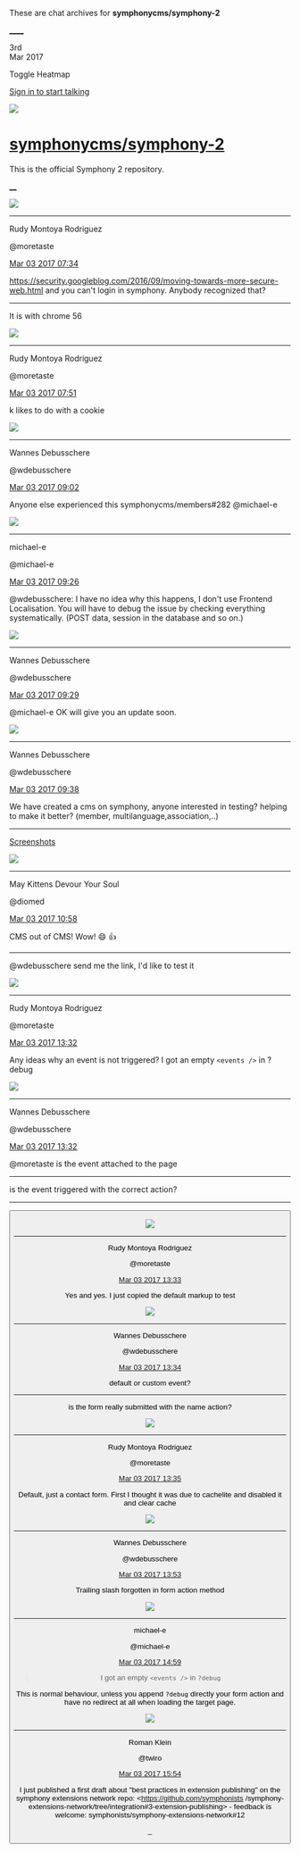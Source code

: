 These are chat archives for **symphonycms/symphony-2**

[__](/symphonycms/symphony-2/archives/2017/03/04)[__](/symphonycms/symphony-2/archives/2017/03/02)

3rd  
Mar 2017

Toggle Heatmap

[Sign in to start talking](/login?action=login&button=archive-login)

![](https://avatars-02.gitter.im/group/iv/3/57542c45c43b8c601977197e?s=48)

#  [symphonycms/symphony-2](/symphonycms/symphony-2)

This is the official Symphony 2 repository.

[ __](/orgs/symphonycms/rooms "More symphonycms rooms")

![](https://avatars2.githubusercontent.com/u/857982?v=4&s=30)

____

Rudy Montoya Rodriguez

@moretaste

[Mar 03 2017
07:34](https://gitter.im/symphonycms/symphony-2?at=58b91c9e1465c46a56dd047e)

<https://security.googleblog.com/2016/09/moving-towards-more-secure-web.html>
and you can't login in symphony. Anybody recognized that?

____

It is with chrome 56

![](https://avatars2.githubusercontent.com/u/857982?v=4&s=30)

____

Rudy Montoya Rodriguez

@moretaste

[Mar 03 2017
07:51](https://gitter.im/symphonycms/symphony-2?at=58b92080f1a33b627573d833)

k likes to do with a cookie

![](https://avatars1.githubusercontent.com/u/4136426?v=4&s=30)

____

Wannes Debusschere

@wdebusschere

[Mar 03 2017
09:02](https://gitter.im/symphonycms/symphony-2?at=58b9313c1465c46a56dd75ca)

Anyone else experienced this symphonycms/members#282 @michael-e

![](https://avatars2.githubusercontent.com/u/40072?v=4&s=30)

____

michael-e

@michael-e

[Mar 03 2017
09:26](https://gitter.im/symphonycms/symphony-2?at=58b936d6de504908223d1997)

@wdebusschere: I have no idea why this happens, I don't use Frontend
Localisation. You will have to debug the issue by checking everything
systematically. (POST data, session in the database and so on.)

![](https://avatars1.githubusercontent.com/u/4136426?v=4&s=30)

____

Wannes Debusschere

@wdebusschere

[Mar 03 2017
09:29](https://gitter.im/symphonycms/symphony-2?at=58b93776f1a33b6275746439)

@michael-e OK will give you an update soon.

![](https://avatars1.githubusercontent.com/u/4136426?v=4&s=30)

____

Wannes Debusschere

@wdebusschere

[Mar 03 2017
09:38](https://gitter.im/symphonycms/symphony-2?at=58b939ad1465c46a56ddaef5)

We have created a cms on symphony, anyone interested in testing? helping to
make it better? (member, multilanguage,association,..)

____

[Screenshots](https://www.e-xperience.be/cms/screenshots.pdf)

![](https://avatars1.githubusercontent.com/u/72777?v=4&s=30)

____

May Kittens Devour Your Soul

@diomed

[Mar 03 2017
10:58](https://gitter.im/symphonycms/symphony-2?at=58b94c49872fc8ce62ae2c8c)

CMS out of CMS! Wow! :smile: :+1:

____

@wdebusschere send me the link, I'd like to test it

![](https://avatars2.githubusercontent.com/u/857982?v=4&s=30)

____

Rudy Montoya Rodriguez

@moretaste

[Mar 03 2017
13:32](https://gitter.im/symphonycms/symphony-2?at=58b97072e961e53c7f944647)

Any ideas why an event is not triggered? I got an empty `<events />` in ?debug

![](https://avatars1.githubusercontent.com/u/4136426?v=4&s=30)

____

Wannes Debusschere

@wdebusschere

[Mar 03 2017
13:32](https://gitter.im/symphonycms/symphony-2?at=58b97087872fc8ce62af25fc)

@moretaste is the event attached to the page

____

is the event triggered with the correct action?

____

<button type="submit" name="action[your-event-name]"/>

![](https://avatars2.githubusercontent.com/u/857982?v=4&s=30)

____

Rudy Montoya Rodriguez

@moretaste

[Mar 03 2017
13:33](https://gitter.im/symphonycms/symphony-2?at=58b970c521d548df2c865031)

Yes and yes. I just copied the default markup to test

![](https://avatars1.githubusercontent.com/u/4136426?v=4&s=30)

____

Wannes Debusschere

@wdebusschere

[Mar 03 2017
13:34](https://gitter.im/symphonycms/symphony-2?at=58b970f21465c46a56df0d9c)

default or custom event?

____

is the form really submitted with the name action?

![](https://avatars2.githubusercontent.com/u/857982?v=4&s=30)

____

Rudy Montoya Rodriguez

@moretaste

[Mar 03 2017
13:35](https://gitter.im/symphonycms/symphony-2?at=58b9712b7ceae5376a673d99)

Default, just a contact form. First I thought it was due to cachelite and
disabled it and clear cache

![](https://avatars1.githubusercontent.com/u/4136426?v=4&s=30)

____

Wannes Debusschere

@wdebusschere

[Mar 03 2017
13:53](https://gitter.im/symphonycms/symphony-2?at=58b975471465c46a56df2bdb)

Trailing slash forgotten in form action method

![](https://avatars2.githubusercontent.com/u/40072?v=4&s=30)

____

michael-e

@michael-e

[Mar 03 2017
14:59](https://gitter.im/symphonycms/symphony-2?at=58b984e221d548df2c86d670)

> I got an empty `<events />` in `?debug`

This is normal behaviour, unless you append `?debug` directly your form action
and have no redirect at all when loading the target page.

![](https://avatars2.githubusercontent.com/u/870227?v=4&s=30)

____

Roman Klein

@twiro

[Mar 03 2017
15:54](https://gitter.im/symphonycms/symphony-2?at=58b991b21465c46a56dfeb4a)

I just published a first draft about "best practices in extension publishing"
on the symphony extensions network repo: <https://github.com/symphonists
/symphony-extensions-network/tree/integration#3-extension-publishing> \-
feedback is welcome: symphonists/symphony-extensions-network#12

_

